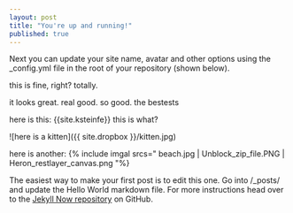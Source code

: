 ```yaml
---
layout: post
title: "You're up and running!"
published: true
---
```


Next you can update your site name, avatar and other options using the _config.yml file in the root of your repository (shown below).


this is fine, right?
totally.

it looks great.
real good.
so good.
the bestests

here is this: {{site.ksteinfe}} this is what?

![here is a kitten]({{ site.dropbox }}/kitten.jpg)

here is another:
{% include imgal srcs=" 
    beach.jpg | 
    Unblock_zip_file.PNG |
    Heron_restlayer_canvas.png
"%}

The easiest way to make your first post is to edit this one. Go into /_posts/ and update the Hello World markdown file. For more instructions head over to the [Jekyll Now repository](https://github.com/barryclark/jekyll-now) on GitHub.
